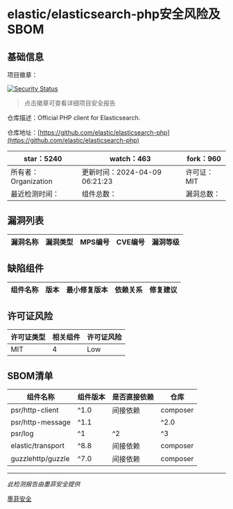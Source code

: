 # elastic/elasticsearch-php安全风险及SBOM

## 基础信息

项目徽章：

[![Security Status](https://www.murphysec.com/platform3/v31/badge/1778145131825221632.svg)](https://www.murphysec.com/console/report/1700214587408384000/1778145131825221632)

> 点击徽章可查看详细项目安全报告

仓库描述：Official PHP client for Elasticsearch.

仓库地址：[https://github.com/elastic/elasticsearch-php](https://github.com/elastic/elasticsearch-php)

| star：5240 | watch：463 | fork：960 |
| ----------- | -------------- | ------------ |
| 所有者：Organization | 更新时间：2024-04-09 06:21:23 | 许可证：MIT |
| 最近检测时间： | 组件总数： | 漏洞总数： |




## 漏洞列表

| 漏洞名称 | 漏洞类型 | MPS编号 | CVE编号 | 漏洞等级 |
| ------- | ------ | ------- | ------ | ----- |





## 缺陷组件

| 组件名称 | 版本 | 最小修复版本 | 依赖关系 | 修复建议 |
| -------- | ---- | ------------ | -------- | -------- |





## 许可证风险

| 许可证类型 | 相关组件 | 许可证风险 |
| ---------- | -------- | ---------- |
|MIT|4|Low|




## SBOM清单

| 组件名称 | 组件版本 | 是否直接依赖 | 仓库 |
| -------- | -------- | ------------ | ---- |
|psr/http-client|^1.0|间接依赖|composer|
|psr/http-message|^1.1 || ^2.0|间接依赖|composer|
|psr/log|^1|^2|^3|间接依赖|composer|
|elastic/transport|^8.8|间接依赖|composer|
|guzzlehttp/guzzle|^7.0|间接依赖|composer|


------

*此检测报告由墨菲安全提供*

[墨菲安全](www.murphysec.com)